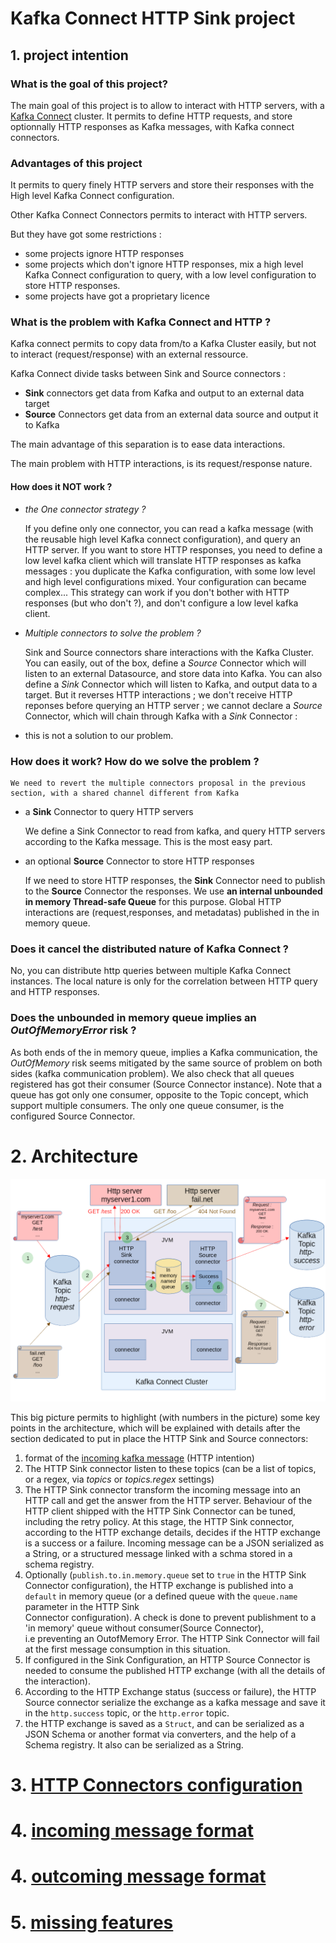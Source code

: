 # Kafka Connect HTTP Sink project

## 1. project intention

### What is the goal of this project?

The main goal of this project is to allow to interact with HTTP servers, with a [Kafka Connect](https://docs.confluent.io/platform/current/connect/index.html)
cluster.
It permits to define HTTP requests, and store optionnally HTTP responses as Kafka messages, with Kafka connect connectors.

### Advantages of this project

It permits to query finely HTTP servers and store their responses with the High level Kafka Connect configuration.

Other Kafka Connect Connectors permits to interact with HTTP servers.

But they have got some restrictions :

- some projects ignore HTTP responses
- some projects which don't ignore HTTP responses, mix a high level Kafka Connect configuration to query, with a low level configuration to store HTTP responses. 
- some projects have got a proprietary licence


### What is the problem with Kafka Connect and HTTP ? 

Kafka connect permits to copy data from/to a Kafka Cluster easily, but not to interact (request/response) with an external ressource.

Kafka Connect divide tasks between Sink and
Source connectors :

- **Sink** connectors get data from Kafka and output to an external data target
- **Source** Connectors get data from an external data source and output it to Kafka 

The main advantage of this separation is to ease data interactions.

The main problem with HTTP interactions, is its request/response nature.

#### How does it NOT work ?

- *the One connector strategy ?*

    If you define only one connector, you can read a kafka message (with the reusable high level Kafka connect configuration), and query an HTTP server. If you want to store HTTP responses, 
    you need to define a low level kafka client which will translate HTTP responses as kafka messages : you duplicate the Kafka configuration, with some low level and high level configurations mixed.
    Your configuration can became complex...
    This strategy can work if you don't bother with HTTP responses (but who don't ?), and don't configure a low level kafka client.

- *Multiple connectors to solve the problem ?*
    
    Sink and Source connectors share interactions with the Kafka Cluster. You can easily, out of the box, define a *Source* Connector 
  which will listen to an external Datasource, and store data into Kafka. You can also define a *Sink* Connector which 
  will listen to Kafka, and output data to a target. But  it reverses HTTP interactions ; we don't receive HTTP reponses 
  before querying an HTTP server ; we cannot declare a *Source* Connector, which will chain through Kafka with a *Sink* Connector : 
- this is not a solution to our problem.

### How does it work? How do we solve the problem ?
    
    We need to revert the multiple connectors proposal in the previous section, with a shared channel different from Kafka
- a **Sink** Connector to query HTTP servers

    We define a Sink Connector to read from kafka, and query HTTP servers according to the Kafka message. This is the most easy part.
- an optional **Source** Connector to store HTTP responses
 
  If we need to store HTTP responses, the **Sink** Connector need to publish to the **Source** Connector the responses. 
  We use **an internal unbounded in memory Thread-safe Queue** for this purpose. Global HTTP interactions are (request,responses,
  and metadatas) published in the in memory queue.

### Does it cancel the distributed nature of Kafka Connect ?

No, you can distribute http queries between multiple Kafka Connect instances. The local nature is only for the correlation between
HTTP query and HTTP responses.

### Does the unbounded in memory queue implies an *OutOfMemoryError* risk ?

As both ends of the in memory queue, implies a Kafka communication, the *OutOfMemory* risk seems mitigated by the same source of problem on both sides (kafka communication problem).
We also check that all queues registered has got their consumer (Source Connector instance).
Note that a queue has got only one consumer, opposite to the Topic concept, which support multiple consumers. The only one queue consumer, is the configured Source Connector.

# 2. Architecture

![Architecture](architecture.png)

This big picture permits to highlight (with numbers in the picture) some key points in the architecture, which will be explained with details
after the section dedicated to put in place the HTTP Sink and Source connectors:

1. format of the [incoming kafka message](incoming_message_format.md) (HTTP intention)
2. The HTTP Sink connector listen to these topics (can be a list of topics, or a regex, via *topics* or *topics.regex* settings)
3. The HTTP Sink connector transform the incoming message into an HTTP call and get the answer from the HTTP server.
  Behaviour of the HTTP client shipped with the HTTP Sink Connector can be tuned, including the retry policy. At this stage,
  the HTTP Sink connector, according to the HTTP exchange details, decides if the HTTP exchange is a success or a failure.
  Incoming message can be a JSON serialized as a String, or a structured message linked with a schma stored in a schema registry. 
4. Optionally (`publish.to.in.memory.queue` set to `true` in the HTTP Sink Connector configuration), the HTTP exchange 
   is published into a `default` in memory queue (or a defined queue with the `queue.name` parameter in the HTTP Sink  
   Connector configuration). A check is done to prevent publishment to a 'in memory' queue without consumer(Source Connector),  
   i.e preventing an OutofMemory Error. The HTTP Sink Connector will fail at the first message consumption in this situation.   
5. If configured in the Sink Configuration, an HTTP Source Connector is needed to consume the published 
   HTTP exchange (with all the details of the interaction).
6. According to the HTTP Exchange status (success or failure), the HTTP Source connector serialize the exchange as a kafka message and save
   it in the `http.success` topic, or the `http.error` topic.
7. the HTTP exchange is saved as a `Struct`, and can be serialized as a JSON Schema or another format via converters, and the help of a Schema registry.
   It also can be serialized as a String. 

# 3. [HTTP Connectors configuration](connectors_configuration.md)
# 4. [incoming message format](incoming_message_format.md)
# 4. [outcoming message format](outcoming_message_format.md)
# 5. [missing features](missing_features.md)

